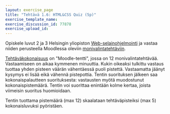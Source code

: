 ```yaml
---
layout: exercise_page
title: "Tehtävä 1.6: HTML&CSS Quiz (5p)"
exercise_template_name:
exercise_discussion_id: 77878
exercise_upload_id: 
---
```


Opiskele luvut 2 ja 3 Helsingin yliopiston [Web-selainohjelmointi][weso] ja vastaa niiden perusteella Moodlessa oleviin [monivalintatehtäviin][quiz].

[quiz]: https://moodle2.tut.fi/mod/quiz/view.php?id=315293
[weso]: http://web-selainohjelmointi.github.io

[Tehtäväkokonaisuus][quiz] on "Moodle-tentti", jossa on 12 monivalintatehtävää. Vastaamiseen on aikaa kymmenen minuuttia. Kukin oikeaksi tulkittu vastaus tuottaa yhden pisteen väärän vähentäessä puoli pistettä. Vastaamatta jäänyt kysymys ei lisää eikä vähennä pistepottia. Tentin suorituksen jälkeen saa kokonaispalautteen suorituksesta: vastausten myötä muodostunut kokonaispistemäärä. Tentin voi suorittaa enintään kolme kertaa, joista viimeisin suoritus huomioidaan.

Tentin tuottama pistemäärä (max 12) skaalataan tehtäväpisteiksi (max 5) kokonaisluvuksi pyöristäen.


